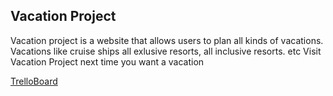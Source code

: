 ## Vacation Project
Vacation project is a website that allows users to plan all kinds of vacations. Vacations like cruise ships all exlusive resorts, all inclusive resorts. etc Visit Vacation Project next time you want a vacation



[TrelloBoard](https://trello.com/b/bY2zvuo8/vacation-destination)
